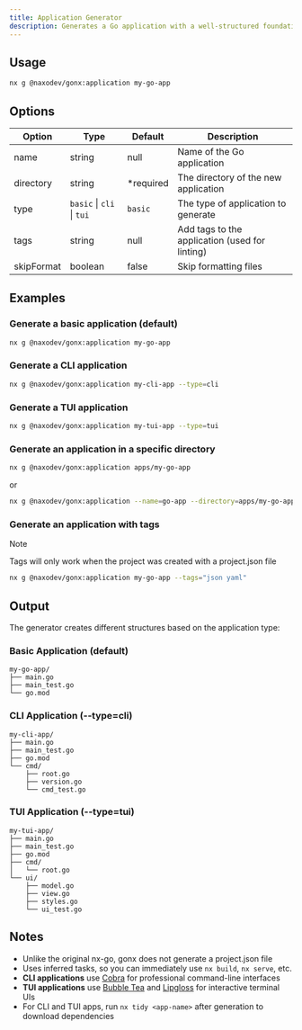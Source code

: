 ```yaml
---
title: Application Generator
description: Generates a Go application with a well-structured foundation
---
```


## Usage

```bash
nx g @naxodev/gonx:application my-go-app
```

## Options

| Option     | Type                      | Default    | Description                                    |
| ---------- | ------------------------- | ---------- | ---------------------------------------------- |
| name       | string                    | null       | Name of the Go application                     |
| directory  | string                    | \*required | The directory of the new application           |
| type       | `basic` \| `cli` \| `tui` | `basic`    | The type of application to generate            |
| tags       | string                    | null       | Add tags to the application (used for linting) |
| skipFormat | boolean                   | false      | Skip formatting files                          |

## Examples

### Generate a basic application (default)

```bash
nx g @naxodev/gonx:application my-go-app
```

### Generate a CLI application

```bash
nx g @naxodev/gonx:application my-cli-app --type=cli
```

### Generate a TUI application

```bash
nx g @naxodev/gonx:application my-tui-app --type=tui
```

### Generate an application in a specific directory

```bash
nx g @naxodev/gonx:application apps/my-go-app
```

or

```bash
nx g @naxodev/gonx:application --name=go-app --directory=apps/my-go-app
```

### Generate an application with tags

> [!NOTE]
> Tags will only work when the project was created with a project.json file

```bash
nx g @naxodev/gonx:application my-go-app --tags="json yaml"
```

## Output

The generator creates different structures based on the application type:

### Basic Application (default)

```
my-go-app/
├── main.go
├── main_test.go
└── go.mod
```

### CLI Application (--type=cli)

```
my-cli-app/
├── main.go
├── main_test.go
├── go.mod
└── cmd/
    ├── root.go
    ├── version.go
    └── cmd_test.go
```

### TUI Application (--type=tui)

```
my-tui-app/
├── main.go
├── main_test.go
├── go.mod
├── cmd/
│   └── root.go
└── ui/
    ├── model.go
    ├── view.go
    ├── styles.go
    └── ui_test.go
```

## Notes

- Unlike the original nx-go, gonx does not generate a project.json file
- Uses inferred tasks, so you can immediately use `nx build`, `nx serve`, etc.
- **CLI applications** use [Cobra](https://github.com/spf13/cobra) for professional command-line interfaces
- **TUI applications** use [Bubble Tea](https://github.com/charmbracelet/bubbletea) and [Lipgloss](https://github.com/charmbracelet/lipgloss) for interactive terminal UIs
- For CLI and TUI apps, run `nx tidy <app-name>` after generation to download dependencies
